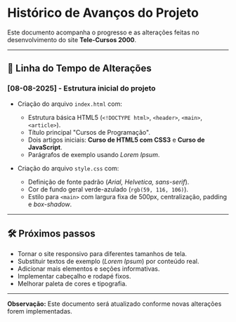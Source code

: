 # Histórico de Avanços do Projeto

Este documento acompanha o progresso e as alterações feitas no desenvolvimento do site **Tele-Cursos 2000**.

---

## 📅 Linha do Tempo de Alterações

### [08-08-2025] - Estrutura inicial do projeto
- Criação do arquivo `index.html` com:
  - Estrutura básica HTML5 (`<!DOCTYPE html>`, `<header>`, `<main>`, `<article>`).
  - Título principal "Cursos de Programação".
  - Dois artigos iniciais: **Curso de HTML5 com CSS3** e **Curso de JavaScript**.
  - Parágrafos de exemplo usando *Lorem Ipsum*.

- Criação do arquivo `style.css` com:
  - Definição de fonte padrão (*Arial, Helvetica, sans-serif*).
  - Cor de fundo geral verde-azulado (`rgb(59, 116, 106)`).
  - Estilo para `<main>` com largura fixa de 500px, centralização, padding e *box-shadow*.

---

## 🛠 Próximos passos
- Tornar o site responsivo para diferentes tamanhos de tela.
- Substituir textos de exemplo (*Lorem Ipsum*) por conteúdo real.
- Adicionar mais elementos e seções informativas.
- Implementar cabeçalho e rodapé fixos.
- Melhorar paleta de cores e tipografia.

---

**Observação:** Este documento será atualizado conforme novas alterações forem implementadas.
